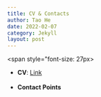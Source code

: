 ```yaml
---
title: CV & Contacts
author: Tao He
date: 2022-02-07
category: Jekyll
layout: post
---
```


<span style="font-size: 27px>
+ **CV**: [Link](https://donghyun-youn.github.io/about/assets/%5BCV%5D%20Donghyun%20Youn.pdf)<br><br>
+ **Contact Points**<br>
</span>
<span style="font-size: 21px>
  - **Phone**: +82 10-5162-7462<br>
  - **E-mail 1**: [dhyoun93@gmail.com](dhyoun93@gmail.com)<br>
  - **E-mail 2**: [dh93.youn@kaist.ac.kr](dh93.youn@kaist.ac.kr)<br>
  - **Linkedin**: [Link](https://www.linkedin.com/in/donghyun-youn-116b72156/)<br>
  - **Google Scholar**: [Link](https://scholar.google.com/citations?hl=ko&user=tYanKRIAAAAJ)
</span>
